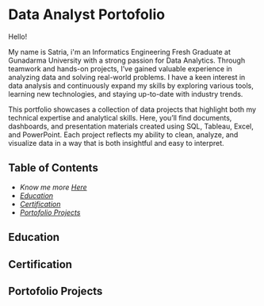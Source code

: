 # Data Analyst Portofolio

Hello!

My name is Satria, i'm an Informatics Engineering Fresh Graduate at Gunadarma University with a strong passion for Data Analytics. Through teamwork and hands-on projects, I’ve gained valuable experience in analyzing data and solving real-world problems. I have a keen interest in data analysis and continuously expand my skills by exploring various tools, learning new technologies, and staying up-to-date with industry trends.

This portfolio showcases a collection of data projects that highlight both my technical expertise and analytical skills. Here, you’ll find documents, dashboards, and presentation materials created using SQL, Tableau, Excel, and PowerPoint. Each project reflects my ability to clean, analyze, and visualize data in a way that is both insightful and easy to interpret.

## Table of Contents

+ *Know me more* [*Here*](linkedin.com/in/satriadwiputro/)
+ [*Education*]()
+ [*Certification*]()
+ [*Portofolio Projects*](url)

## Education

## Certification

## Portofolio Projects
